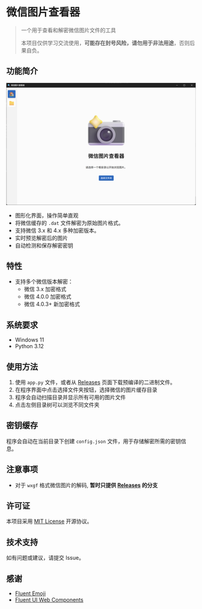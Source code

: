 # 微信图片查看器

> 一个用于查看和解密微信图片文件的工具
> 
> 本项目仅供学习交流使用，**可能存在封号风险，请勿用于非法用途**，否则后果自负。

## 功能简介

![程序界面预览](img/home.png)

- 图形化界面，操作简单直观
- 将微信缓存的 `.dat` 文件解密为原始图片格式。
- 支持微信 3.x 和 4.x 多种加密版本。
- 实时预览解密后的图片
- 自动检测和保存解密密钥

## 特性

- 支持多个微信版本解密：
  - 微信 3.x 加密格式
  - 微信 4.0.0 加密格式
  - 微信 4.0.3+ 新加密格式

## 系统要求

- Windows 11
- Python 3.12

## 使用方法

1. 使用 `app.py` 文件，或者从 [Releases](https://github.com/recarto404/WxDatDecrypt/releases) 页面下载预编译的二进制文件。
2. 在程序界面中点击选择文件夹按钮，选择微信的图片缓存目录
3. 程序会自动扫描目录并显示所有可用的图片文件
4. 点击左侧目录树可以浏览不同文件夹

## 密钥缓存

程序会自动在当前目录下创建 `config.json` 文件，用于存储解密所需的密钥信息。

## 注意事项

- 对于 `wxgf` 格式微信图片的解码, **暂时只提供 [Releases](https://github.com/recarto404/WxDatDecrypt/releases) 的分支**

## 许可证

本项目采用 [MIT License](./LICENSE) 开源协议。

## 技术支持

如有问题或建议，请提交 Issue。

## 感谢

- [Fluent Emoji](https://github.com/microsoft/fluentui-emoji)
- [Fluent UI Web Components](https://github.com/microsoft/fluentui/tree/master/packages/web-components)